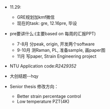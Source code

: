 * 11.29: 
  * GRE规划加kmf微信
  * 现在的task: gre, 12.16pre, 毕设

* pre要讲什么:(主要based on 每周的汇报PPT)
  * 7-8月 分peak, origin, 开发两个software
  * 9-10月 测Raman, PL, 准备sample, 画paper图
  * 11月 写paper, Strain Engineering project

* NTU Application code:*R2429352*
* 大创结题--hqy

* Senior thesis 修改方向：
  * Better strain percentage control
  * Low temperature PZT(4K)
